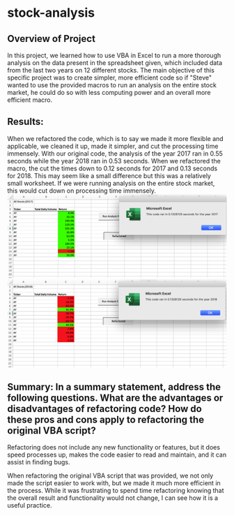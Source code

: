 # stock-analysis

## Overview of Project
In this project, we learned how to use VBA in Excel to run a more thorough analysis on the data present in the spreadsheet given, which included data from the last two years on 12 different stocks. The main objective of this specific project was to create simpler, more efficient code so if "Steve" wanted to use the provided macros to run an analysis on the entire stock market, he could do so with less computing power and an overall more efficient macro.

## Results:
When we refactored the code, which is to say we made it more flexible and applicable, we cleaned it up, made it simpler, and cut the processing time immensely. With our original code, the analysis of the year 2017 ran in 0.55 seconds while the year 2018 ran in 0.53 seconds. When we refactored the macro, the cut the times down to 0.12 seconds for 2017 and 0.13 seconds for 2018. This may seem like a small difference but this was a relatively small worksheet. If we were running analysis on the entire stock market, this would cut down on processing time immensely.
![VBA_Challenge_2017.png](resources/VBA_Challenge_2017.png) ![VBA_Challenge_2018.png](resources/VBA_Challenge_2018.png)

## Summary: In a summary statement, address the following questions. What are the advantages or disadvantages of refactoring code? How do these pros and cons apply to refactoring the original VBA script?

Refactoring does not include any new functionality or features, but it does speed processes up, makes the code easier to read and maintain, and it can assist in finding bugs.

When refactoring the original VBA script that was provided, we not only made the script easier to work with, but we made it much more efficient in the process. While it was frustrating to spend time refactoring knowing that the overall result and functionality would not change, I can see how it is a useful practice. 

